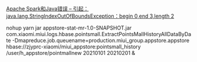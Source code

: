 

[Apache Spark和Java错误 – 引起：java.lang.StringIndexOutOfBoundsException：begin 0,end 3,length 2](https://www.icode9.com/content-1-495790.html)





 nohup yarn jar appstore-stat-mr-1.0-SNAPSHOT.jar com.xiaomi.miui.logs.hbase.pointsmall.ExtractPointsMallHistoryAllDataByDate -Dmapreduce.job.queuename=production.miui_group.appstore.appstore hbase://zjyprc-xiaomi/miui_appstore:pointsmall_history  /user/h_appstore/pointmallnew  20210101 20210201  & 

